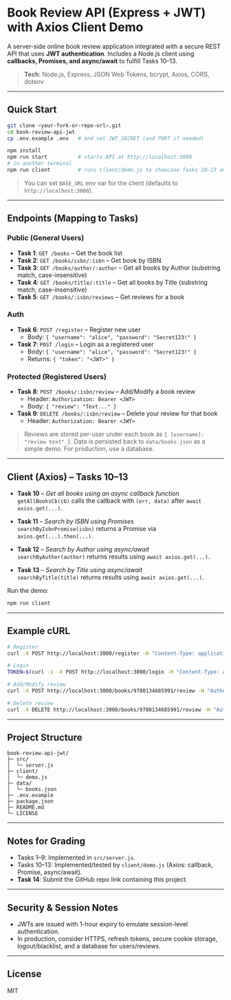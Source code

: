 # Book Review API (Express + JWT) with Axios Client Demo

A server-side online book review application integrated with a secure REST API that uses **JWT authentication**. Includes a Node.js client using **callbacks, Promises, and async/await** to fulfill Tasks 10–13.

> **Tech**: Node.js, Express, JSON Web Tokens, bcrypt, Axios, CORS, dotenv

---

## Quick Start

```bash
git clone <your-fork-or-repo-url>.git
cd book-review-api-jwt
cp .env.example .env   # and set JWT_SECRET (and PORT if needed)

npm install
npm run start          # starts API at http://localhost:3000
# in another terminal
npm run client         # runs client/demo.js to showcase Tasks 10–13 and protected routes
```

> You can set `BASE_URL` env var for the client (defaults to `http://localhost:3000`).

---

## Endpoints (Mapping to Tasks)

### Public (General Users)

- **Task 1**: `GET /books` – Get the book list
- **Task 2**: `GET /books/isbn/:isbn` – Get book by ISBN
- **Task 3**: `GET /books/author/:author` – Get all books by Author (substring match, case-insensitive)
- **Task 4**: `GET /books/title/:title` – Get all books by Title (substring match, case-insensitive)
- **Task 5**: `GET /books/:isbn/reviews` – Get reviews for a book

### Auth

- **Task 6**: `POST /register` – Register new user
  - Body: `{ "username": "alice", "password": "Secret123!" }`
- **Task 7**: `POST /login` – Login as a registered user
  - Body: `{ "username": "alice", "password": "Secret123!" }`
  - Returns: `{ "token": "<JWT>" }`

### Protected (Registered Users)

- **Task 8**: `POST /books/:isbn/review` – Add/Modify a book review
  - Header: `Authorization: Bearer <JWT>`
  - Body: `{ "review": "Text..." }`
- **Task 9**: `DELETE /books/:isbn/review` – Delete your review for that book
  - Header: `Authorization: Bearer <JWT>`

> Reviews are stored per-user under each book as `{ [username]: "review text" }`.
> Data is persisted back to `data/books.json` as a simple demo. For production, use a database.

---

## Client (Axios) – Tasks 10–13

- **Task 10** – *Get all books using an async callback function*  
  `getAllBooksCb(cb)` calls the callback with `(err, data)` after `await axios.get(...)`.

- **Task 11** – *Search by ISBN using Promises*  
  `searchByIsbnPromise(isbn)` returns a Promise via `axios.get(...).then(...)`.

- **Task 12** – *Search by Author using async/await*  
  `searchByAuthor(author)` returns results using `await axios.get(...)`.

- **Task 13** – *Search by Title using async/await*  
  `searchByTitle(title)` returns results using `await axios.get(...)`.

Run the demo:
```bash
npm run client
```

---

## Example cURL

```bash
# Register
curl -X POST http://localhost:3000/register -H "Content-Type: application/json" -d '{"username":"alice","password":"Secret123!"}'

# Login
TOKEN=$(curl -s -X POST http://localhost:3000/login -H "Content-Type: application/json" -d '{"username":"alice","password":"Secret123!"}' | jq -r .token)

# Add/Modify review
curl -X POST http://localhost:3000/books/9780134685991/review -H "Authorization: Bearer $TOKEN" -H "Content-Type: application/json" -d '{"review":"Great insights!"}'

# Delete review
curl -X DELETE http://localhost:3000/books/9780134685991/review -H "Authorization: Bearer $TOKEN"
```

---

## Project Structure

```
book-review-api-jwt/
├─ src/
│  └─ server.js
├─ client/
│  └─ demo.js
├─ data/
│  └─ books.json
├─ .env.example
├─ package.json
├─ README.md
└─ LICENSE
```

---

## Notes for Grading

- Tasks 1–9: Implemented in `src/server.js`.
- Tasks 10–13: Implemented/tested by `client/demo.js` (Axios: callback, Promise, async/await).
- **Task 14**: Submit the GitHub repo link containing this project.

---

## Security & Session Notes

- JWTs are issued with 1-hour expiry to emulate session-level authentication.
- In production, consider HTTPS, refresh tokens, secure cookie storage, logout/blacklist, and a database for users/reviews.

---

## License

MIT
